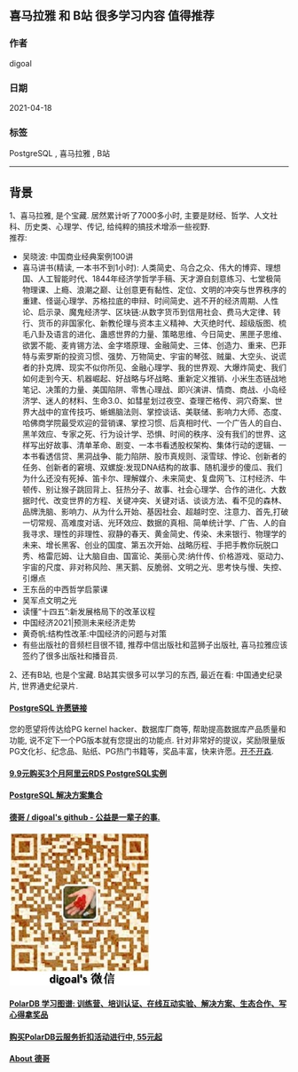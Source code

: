 ## 喜马拉雅 和 B站 很多学习内容 值得推荐    
  
### 作者  
digoal  
  
### 日期  
2021-04-18   
  
### 标签  
PostgreSQL , 喜马拉雅 , B站   
  
----  
  
## 背景  
  
1、喜马拉雅, 是个宝藏. 居然累计听了7000多小时, 主要是财经、哲学、人文社科、历史类、心理学、传记, 给纯粹的搞技术增添一些视野.     
推荐:     
- 吴晓波: 中国商业经典案例100讲    
- 喜马讲书(精读, 一本书不到1小时): 人类简史、乌合之众、伟大的博弈、理想国、人工智能时代、1844年经济学哲学手稿、天才源自刻意练习、七堂极简物理课、上瘾、浪潮之巅、让创意更有黏性、定位、文明的冲突与世界秩序的重建、怪诞心理学、苏格拉底的申辩、时间简史、逃不开的经济周期、人性论、启示录、魔鬼经济学、区块链:从数字货币到信用社会、费马大定律、转行、货币的非国家化、新教伦理与资本主义精神、大灭绝时代、超级版图、梳毛八卦及语言的进化、蛊惑世界的力量、策略思维、今日简史、黑匣子思维、欲罢不能、麦肯锡方法、金字塔原理、金融简史、三体、创造力、重来、巴菲特与索罗斯的投资习惯、强势、万物简史、宇宙的琴弦、贼巢、大空头、说谎者的扑克牌、现实不似你所见、金融心理学、我的世界观、大爆炸简史、我们如何走到今天、机器崛起、好战略与坏战略、重新定义推销、小米生态链战地笔记、决策的力量、美国陷阱、零售心理战、即兴演讲、情商、商战、小岛经济学、迷人的材料、生命3.0、如彗星划过夜空、查理芒格传、洞穴奇案、世界大战中的宣传技巧、蜥蜴脑法则、掌控谈话、美联储、影响力大师、态度、哈佛商学院最受欢迎的营销课、掌控习惯、后真相时代、一个广告人的自白、黑羊效应、专家之死、行为设计学、恐惧、时间的秩序、没有我们的世界、这样写出好故事、清单革命、剧变、一本书看透股权架构、集体行动的逻辑、一本书看透信贷、黑洞战争、能力陷阱、股市真规则、滚雪球、悖论、创新者的任务、创新者的窘境、双螺旋:发现DNA结构的故事、随机漫步的傻瓜、我们为什么还没有死掉、笛卡尔、理解媒介、未来简史、复盘网飞、江村经济、牛顿传、别让猴子跳回背上、狂热分子、故事、社会心理学、合作的进化、大数据时代、改变世界的方程、关键冲突、关键对话、谈谈方法、看不见的森林、品牌洗脑、影响力、从为什么开始、基因社会、超越时空、注意力、首先,打破一切常规、高难度对话、光环效应、数据的真相、简单统计学、广告、人的自我寻求、理性的非理性、寂静的春天、黄金简史、传染、未来银行、物理学的未来、增长黑客、创业的国度、第五次开始、战略历程、手把手教你玩脱口秀、格雷厄姆、让大脑自由、国富论、美丽心灵:纳什传、价格游戏、驱动力、宇宙的尺度、非对称风险、黑天鹅、反脆弱、文明之光、思考快与慢、失控、引爆点    
- 王东岳的中西哲学启蒙课    
- 吴军点文明之光    
- 读懂“十四五”:新发展格局下的改革议程    
- 中国经济2021|预测未来经济走势    
- 黄奇帆:结构性改革:中国经济的问题与对策    
- 有些出版社的音频栏目很不错, 推荐中信出版社和蓝狮子出版社, 喜马拉雅应该签约了很多出版社和播音员.    
  
    
2、还有B站, 也是个宝藏. B站其实很多可以学习的东西, 最近在看: 中国通史纪录片, 世界通史纪录片.     
  
  
#### [PostgreSQL 许愿链接](https://github.com/digoal/blog/issues/76 "269ac3d1c492e938c0191101c7238216")
您的愿望将传达给PG kernel hacker、数据库厂商等, 帮助提高数据库产品质量和功能, 说不定下一个PG版本就有您提出的功能点. 针对非常好的提议，奖励限量版PG文化衫、纪念品、贴纸、PG热门书籍等，奖品丰富，快来许愿。[开不开森](https://github.com/digoal/blog/issues/76 "269ac3d1c492e938c0191101c7238216").  
  
  
#### [9.9元购买3个月阿里云RDS PostgreSQL实例](https://www.aliyun.com/database/postgresqlactivity "57258f76c37864c6e6d23383d05714ea")
  
  
#### [PostgreSQL 解决方案集合](https://yq.aliyun.com/topic/118 "40cff096e9ed7122c512b35d8561d9c8")
  
  
#### [德哥 / digoal's github - 公益是一辈子的事.](https://github.com/digoal/blog/blob/master/README.md "22709685feb7cab07d30f30387f0a9ae")
  
  
![digoal's wechat](../pic/digoal_weixin.jpg "f7ad92eeba24523fd47a6e1a0e691b59")
  
  
#### [PolarDB 学习图谱: 训练营、培训认证、在线互动实验、解决方案、生态合作、写心得拿奖品](https://www.aliyun.com/database/openpolardb/activity "8642f60e04ed0c814bf9cb9677976bd4")
  
  
#### [购买PolarDB云服务折扣活动进行中, 55元起](https://www.aliyun.com/activity/new/polardb-yunparter?userCode=bsb3t4al "e0495c413bedacabb75ff1e880be465a")
  
  
#### [About 德哥](https://github.com/digoal/blog/blob/master/me/readme.md "a37735981e7704886ffd590565582dd0")
  
